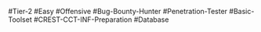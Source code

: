 #Tier-2 #Easy #Offensive #Bug-Bounty-Hunter #Penetration-Tester #Basic-Toolset #CREST-CCT-INF-Preparation #Database